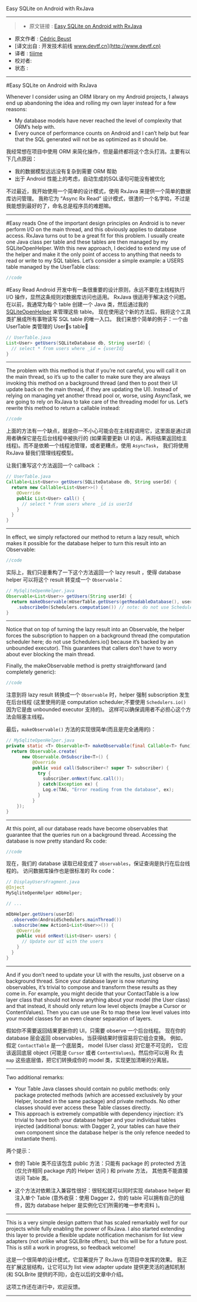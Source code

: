 Easy SQLite on Android with RxJava

---

> * 原文链接 : [Easy SQLite on Android with RxJava][source]
* 原文作者 : [Cédric Beust](http://beust.com/weblog/about-2/)
* [译文出自 :  开发技术前线 www.devtf.cn](http://www.devtf.cn)
* 译者 : [tiiime](https://github.com/tiiime) 
* 校对者:  
* 状态 :   


---


#Easy SQLite on Android with RxJava

Whenever I consider using an ORM library on my Android projects, I always end up abandoning the idea and rolling my own layer instead for a few reasons:

- My database models have never reached the level of complexity that ORM’s help with.
- Every ounce of performance counts on Android and I can’t help but fear that the SQL generated will not be as optimized as it should be.

我经常想在项目中使用 ORM 来简化操作，但是最终都将这个念头打消。主要有以下几点原因：

- 我的数据模型远远没有复杂到需要 ORM 帮助
- 出于 Android 性能上的考虑，自动生成的SQL语句可能没有被优化

不过最近，我开始使用一个简单的设计模式，使用 RxJava 来提供一个简单的数据库访问管理。
我称它为 “Async Rx Read” 设计模式，很渣的一个名字哈，不过是我能想到最好的了，命名总是程序员的难题嘛。

---
#Easy reads
One of the important design principles on Android is to never perform I/O on the main thread, and this obviously applies to database access. RxJava turns out to be a great fit for this problem.
I usually create one Java class per table and these tables are then managed by my SQLiteOpenHelper. With this new approach, I decided to extend my use of the helper and make it the only point of access to anything that needs to read or write to my SQL tables.
Let’s consider a simple example: a USERS table managed by the UserTable class:

```java
//code
```

#Easy Read
Android 开发中有一条很重要的设计原则，永远不要在主线程执行 I/O 操作，显然这条规则对数据库访问也适用。
RxJava 很适用于解决这个问题。
在以前，我通常为每个 table 创建一个 Java 类，然后通过我的 [SQLiteOpenHelper][SQLiteOpenHelper] 来管理这些 table。
现在使用这个新的方法后，我将这个工具类扩展成所有事物读写 SQL table 的唯一入口。
我们来想个简单的例子：一个由 UserTable 类管理的 Users table：

```java
// UserTable.java
List<User> getUsers(SQLiteDatabase db, String userId) {
  // select * from users where _id = {userId}
}
```

---

The problem with this method is that if you’re not careful, you will call it on the main thread, so it’s up to the caller to make sure they are always invoking this method on a background thread (and then to post their UI update back on the main thread, if they are updating the UI). Instead of relying on managing yet another thread pool or, worse, using AsyncTask, we are going to rely on RxJava to take care of the threading model for us.
Let’s rewrite this method to return a callable instead:

```java
//code
```

上面的方法有一个缺点，就是你一不小心可能会在主线程调用它，这里面是通过调用者确保它是在后台线程中被执行的
(如果需要更新 UI 的话，再将结果返回给主线程)。而不是依赖一个线程池管理，或者更糟点，使用 `AsyncTask`，
我们将使用 RxJava 替我们管理线程模型。

让我们重写这个方法返回一个 callback ：

```java
// UserTable.java
Callable<List<User>> getUsers(SQLiteDatabase db, String userId) {
  return new Callable<List<User>>() {
    @Override
    public List<User> call() {
      // select * from users where _id is userId
    }
  }
}
```

---

In effect, we simply refactored our method to return a lazy result, which makes it possible for the database helper to turn this result into an Observable:

```java
//code
```

实际上，我们只是重构了一下这个方法返回一个 lazy result ，使得 database helper 可以将这个
result 转变成一个 `Observable`：

```java
// MySqliteOpenHelper.java
Observable<List<User>> getUsers(String userId) {
  return makeObservable(mUserTable.getUsers(getReadableDatabase(), userId))
    .subscribeOn(Schedulers.computation()) // note: do not use Schedulers.io()
}
```

---

Notice that on top of turning the lazy result into an Observable, the helper forces the subscription to happen on a background thread (the computation scheduler here; do not use Schedulers.io() because it’s backed by an unbounded executor). This guarantees that callers don’t have to worry about ever blocking the main thread.

Finally, the makeObservable method is pretty straightforward (and completely generic):

```java
//code
```
注意到将 lazy result 转换成一个 `Observable` 时，helper 强制 subscription 发生在后台线程
(这里使用的是 computation scheduler;不要使用 `Schedulers.io()` 因为它是由 unbounded executor 支持的)。
这样可以确保调用者不必担心这个方法会阻塞主线程。

最后，`makeObservable()` 方法的实现很简单(而且是完全通用的)：

```java
// MySqliteOpenHelper.java
private static <T> Observable<T> makeObservable(final Callable<T> func) {
  return Observable.create(
      new Observable.OnSubscribe<T>() {
          @Override
          public void call(Subscriber<? super T> subscriber) {
            try {
              subscriber.onNext(func.call());
            } catch(Exception ex) {
              Log.e(TAG, "Error reading from the database", ex);
            }
          }
    });
}
```

---

At this point, all our database reads have become observables that guarantee that the queries run on a background thread. Accessing the database is now pretty standard Rx code:

```java
//code
```

现在，我们的 database 读取已经变成了 `observables`，保证查询是执行在后台线程的。
访问数据库操作也是很标准的 Rx code：

```java
// DisplayUsersFragment.java
@Inject
MySqliteOpenHelper mDbHelper;

// ...

mDbHelper.getUsers(userId)
  .observeOn(AndroidSchedulers.mainThread())
  .subscribe(new Action1<List<User>>()) {
    @Override
    public void onNext(List<User> users) {
      // Update our UI with the users
    }
  }
}
```

---

And if you don’t need to update your UI with the results, just observe on a background thread.
Since your database layer is now returning observables, it’s trivial to compose and transform these results as they come in. For example, you might decide that your ContactTable is a low layer class that should not know anything about your model (the User class) and that instead, it should only return low level objects (maybe a Cursor or ContentValues). Then you can use use Rx to map these low level values into your model classes for an even cleaner separation of layers.


假如你不需要返回结果更新你的 UI，只需要 observe 一个后台线程。
现在你的 database 层会返回 observables，当获得结果时很容易将它组合变换。
例如，假定 `ContactTable` 是一个底层类， model (User class) 对它是不可见的，
它应该返回底层 object (可能是 `Cursor` 或者 `ContentValues`)。然后你可以用
Rx 去 `map` 这些底层值，把它们转换成你的 model 类，实现更加清晰的分离层。

---

Two additional remarks:

- Your Table Java classes should contain no public methods: only package protected methods (which are accessed exclusively by your Helper, located in the same package) and private methods. No other classes should ever access these Table classes directly.
- This approach is extremely compatible with dependency injection: it’s trivial to have both your database helper and your individual tables injected (additional bonus: with Dagger 2, your tables can have their own component since the database helper is the only refence needed to instantiate them).


两个提示：

- 你的 Table 类不应该包含 public 方法：只能有 package 的 protected 方法(仅允许相同 package 内的 Helper 访问 ) 和 private 方法，
其他类不能直接访问 Table 类。

- 这个方法对依赖注入兼容性很好：很轻松就可以同时实现 database helper 和注入单个 Table 
(意外收获：使用 Dagger 2，你的 table 可以拥有自己的组件，因为 database helper
是实例化它们所需的唯一参考资料 )。

---

This is a very simple design pattern that has scaled remarkably well for our projects while fully enabling the power of RxJava. I also started extending this layer to provide a flexible update notification mechanism for list view adapters (not unlike what SQLBrite offers), but this will be for a future post.
This is still a work in progress, so feedback welcome!

这是一个很简单的设计模式，它显著提升了 RxJava 在项目中发挥的效果。
我正在扩展这层结构，让它可以为 list view adapter update 提供更灵活的通知机制
(和 SQLBrite 提供的不同)，会在以后的文章中介绍。

这项工作还在进行中，欢迎反馈。


---

[source]:http://beust.com/weblog/2015/06/01/easy-sqlite-on-android-with-rxjava/
[SQLiteOpenHelper]:http://developer.android.com/reference/android/database/sqlite/SQLiteOpenHelper.html